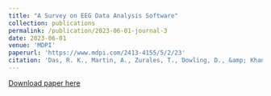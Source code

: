 ```yaml
---
title: "A Survey on EEG Data Analysis Software"
collection: publications
permalink: /publication/2023-06-01-journal-3
date: 2023-06-01
venue: 'MDPI'
paperurl: 'https://www.mdpi.com/2413-4155/5/2/23'
citation: 'Das, R. K., Martin, A., Zurales, T., Dowling, D., &amp; Khan, A. (2023). A survey on EEG data analysis software. Sci, 5(2), 23.'
---
```


<a href='https://www.mdpi.com/2413-4155/5/2/23'>Download paper here</a>

<!-- Recommended citation: Das, R. K., Martin, A., Zurales, T., Dowling, D., & Khan, A. (2023). A survey on EEG data analysis software. Sci, 5(2), 23. -->